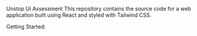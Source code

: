 
Unstop Ui Assessment
This repository contains the source code for a web application built using React and styled with Tailwind CSS.

Getting Started:
